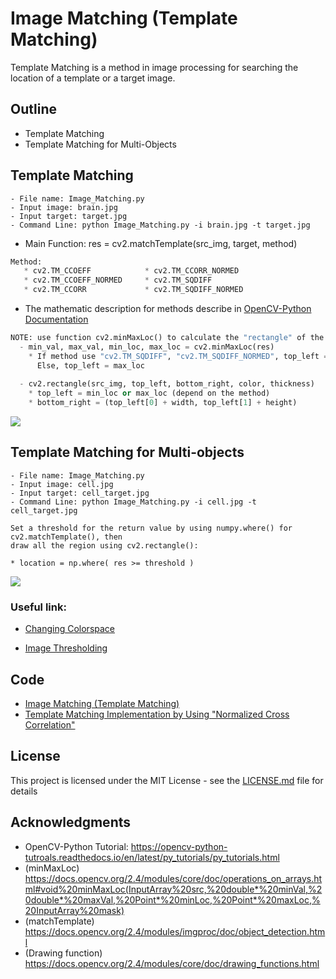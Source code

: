 # Image Matching (Template Matching)
Template Matching is a method in image processing for searching the location of a template or a target image.

## Outline
- Template Matching
- Template Matching for Multi-Objects

## Template Matching
```
- File name: Image_Matching.py 
- Input image: brain.jpg 
- Input target: target.jpg
- Command Line: python Image_Matching.py -i brain.jpg -t target.jpg
```
* Main Function: res = cv2.matchTemplate(src_img, target, method)
```python
Method:
   * cv2.TM_CCOEFF            * cv2.TM_CCORR_NORMED
   * cv2.TM_CCOEFF_NORMED     * cv2.TM_SQDIFF
   * cv2.TM_CCORR             * cv2.TM_SQDIFF_NORMED
```
* The mathematic description for methods describe in [OpenCV-Python Documentation](https://docs.opencv.org/2.4/modules/imgproc/doc/object_detection.html)

```python
NOTE: use function cv2.minMaxLoc() to calculate the "rectangle" of the target.
  - min_val, max_val, min_loc, max_loc = cv2.minMaxLoc(res)
    * If method use "cv2.TM_SQDIFF", "cv2.TM_SQDIFF_NORMED", top_left = min_loc.
      Else, top_left = max_loc
    
  - cv2.rectangle(src_img, top_left, bottom_right, color, thickness)
    * top_left = min_loc or max_loc (depend on the method)
    * bottom_right = (top_left[0] + width, top_left[1] + height)
```

![](README_IMG/temp_match.png)

## Template Matching for Multi-objects
```
- File name: Image_Matching.py 
- Input image: cell.jpg
- Input target: cell_target.jpg
- Command Line: python Image_Matching.py -i cell.jpg -t cell_target.jpg
```
```
Set a threshold for the return value by using numpy.where() for cv2.matchTemplate(), then 
draw all the region using cv2.rectangle():

* location = np.where( res >= threshold )
```

![](README_IMG/multi_match.png)

### Useful link:

- [Changing Colorspace](https://github.com/Hank-Tsou/Computer-Vision-OpenCV-Python/tree/master/tutorials/Image_Processing/1_Changing_colorspace)

- [Image Thresholding](https://github.com/Hank-Tsou/Computer-Vision-OpenCV-Python/tree/master/tutorials/Image_Processing/2_Image_Thresholding)

## Code
- [Image Matching (Template Matching)](https://github.com/Hank-Tsou/Computer-Vision-OpenCV-Python/tree/master/tutorials/Image_Processing/10_Image_Matching)
- [Template Matching Implementation by Using "Normalized Cross Correlation"](https://github.com/Hank-Tsou/Template-Matching)

## License

This project is licensed under the MIT License - see the [LICENSE.md](LICENSE.md) file for details

## Acknowledgments

* OpenCV-Python Tutorial: https://opencv-python-tutroals.readthedocs.io/en/latest/py_tutorials/py_tutorials.html
* (minMaxLoc) https://docs.opencv.org/2.4/modules/core/doc/operations_on_arrays.html#void%20minMaxLoc(InputArray%20src,%20double*%20minVal,%20double*%20maxVal,%20Point*%20minLoc,%20Point*%20maxLoc,%20InputArray%20mask)
* (matchTemplate) https://docs.opencv.org/2.4/modules/imgproc/doc/object_detection.html
* (Drawing function) https://docs.opencv.org/2.4/modules/core/doc/drawing_functions.html
